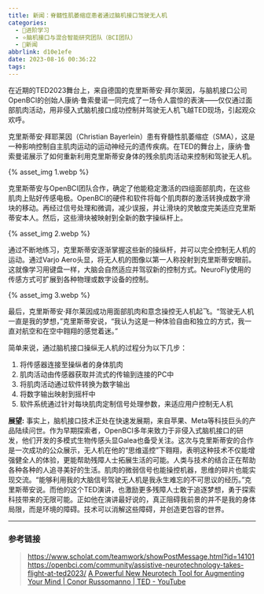```yaml
---
title: 新闻：脊髓性肌萎缩症患者通过脑机接口驾驶无人机
categories:
  - 🌙进阶学习
  - ⭐脑机接口与混合智能研究团队（BCI团队）
  - 💫新闻
abbrlink: d10e1efe
date: 2023-08-16 00:36:22
tags:
---
```


在近期的TED2023舞台上，来自德国的克里斯蒂安·拜尔莱因，与脑机接口公司OpenBCI的创始人康纳·鲁索曼诺一同完成了一场令人震惊的表演——仅仅通过面部肌肉活动，用非侵入式脑机接口成功控制并驾驶无人机飞越TED现场，引起观众欢呼。

克里斯蒂安·拜耶莱因（Christian Bayerlein）患有脊髓性肌萎缩症（SMA），这是一种影响控制自主肌肉运动的运动神经元的遗传疾病。在TED的舞台上，康纳·鲁索曼诺展示了如何重新利用克里斯蒂安身体的残余肌肉活动来控制和驾驶无人机。

{% asset_img 1.webp %}

<!--more-->

克里斯蒂安与OpenBCI团队合作，确定了他能稳定激活的四组面部肌肉，在这些肌肉上贴好传感电极。OpenBCI的硬件和软件将每个肌肉群的激活转换成数字滑块的移动。再经过信号处理和微调，减少误报，并让滑块的灵敏度完美适应克里斯蒂安本人。然后，这些滑块被映射到全新的数字操纵杆上。

{% asset_img 2.webp %}

通过不断地练习，克里斯蒂安逐渐掌握这些新的操纵杆，并可以完全控制无人机的运动。通过Varjo Aero头显，将无人机的图像以第一人称投射到克里斯蒂安眼前。这就像学习用键盘一样，大脑会自然适应并驾驭新的控制方式。NeuroFly使用的传感方式可扩展到各种物理或数字设备的控制。

{% asset_img 3.webp %}

最后，克里斯蒂安·拜尔莱因成功用面部肌肉和意念操控无人机起飞。“驾驶无人机一直是我的梦想，”克里斯蒂安说，“我认为这是一种体验自由和独立的方式，我一直对航空和在空中翱翔的感觉着迷。”

简单来说，通过脑机接口操纵无人机的过程分为以下几步：
1. 将传感器连接至操纵者的身体肌肉
2. 肌肉活动由传感器获取并流式的传输到连接的PC中
3. 将肌肉活动通过软件转换为数字输出
4. 将数字输出映射到摇杆中
5. 软件系统通过针对每块肌肉定制信号处理参数，来适应用户控制无人机

**展望:**
事实上，脑机接口技术正处在快速发展期，来自苹果、Meta等科技巨头的产品陆续问世。作为早期探索者，OpenBCI多年来致力于非侵入式脑机接口的研发，他们开发的多模式生物传感头显Galea也备受关注。这次与克里斯蒂安的合作是一次成功的公众展示，无人机在他的“思维遥控”下翱翔，表明这种技术不仅能增强健全人的体验，更能帮助残障人士拓展生活的可能。人类与技术的结合正在帮助各种各种的人追寻美好的生活。肌肉的微弱信号也能操控机器，思维的碎片也能实现交流。“能够利用我的大脑信号驾驶无人机是我永生难忘的不可思议的经历。”克里斯蒂安说。而他的这个TED演讲，也激励更多残障人士敢于追逐梦想，勇于探索科技带来的无限可能。正如他在演讲最好说的，真正阻碍我前景的并不是我的身体局限，而是环境的障碍。技术可以消解这些障碍，并创造更包容的世界。

***

### 参考链接

> <https://www.scholat.com/teamwork/showPostMessage.html?id=14101>
> <https://openbci.com/community/assistive-neurotechnology-takes-flight-at-ted2023/>
> [A Powerful New Neurotech Tool for Augmenting Your Mind | Conor Russomanno | TED - YouTube](https://www.youtube.com/watch?v=ZkWJem3LY5E)
